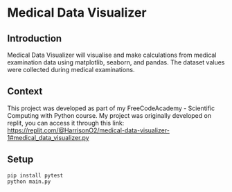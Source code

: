 # Medical Data Visualizer

## Introduction
Medical Data Visualizer will visualise and make calculations from medical examination data using matplotlib, seaborn, and pandas. The dataset values were collected during medical examinations.

## Context
This project was developed as part of my FreeCodeAcademy - Scientific Computing with Python course. My project was originally developed on replit, you can access it through this link: https://replit.com/@HarrisonO2/medical-data-visualizer-1#medical_data_visualizer.py

## Setup
```
pip install pytest
python main.py
```

